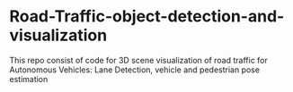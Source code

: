 # Road-Traffic-object-detection-and-visualization
This repo consist of code for 3D scene visualization of road traffic for Autonomous Vehicles: Lane Detection, vehicle and pedestrian pose estimation
